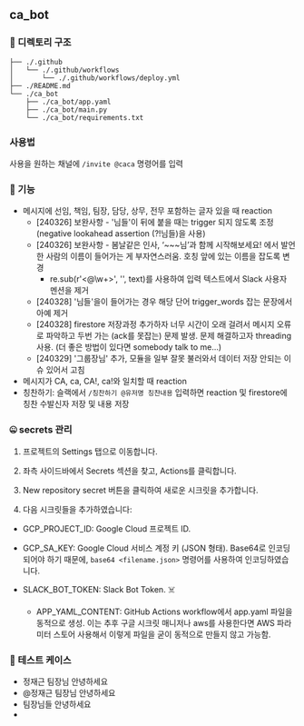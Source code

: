 ## ca_bot

### 💾 디렉토리 구조

```
├── ./.github
│   └── ./.github/workflows
│       └── ./.github/workflows/deploy.yml
├── ./README.md
└── ./ca_bot
    ├── ./ca_bot/app.yaml
    ├── ./ca_bot/main.py
    └── ./ca_bot/requirements.txt
```

### 사용법
사용을 원하는 채널에 `/invite @caca` 명령어를 입력

### 📢 기능

- 메시지에 선임, 책임, 팀장, 담당, 상무, 전무 포함하는 글자 있을 때 reaction
    - [240326] 보완사항 - '님들'이 뒤에 붙을 때는 trigger 되지 않도록 조정 (negative lookahead assertion (?!님들)을 사용)
    - [240326] 보완사항 - 봄날같은 인사, ‘~~~님’과 함께 시작해보세요! 에서 발언한 사람의 이름이 들어가는 게 부자연스러움. 호칭 앞에 있는 이름을 잡도록 변경
        - re.sub(r'<@\w+>', '', text)를 사용하여 입력 텍스트에서 Slack 사용자 멘션을 제거
    - [240328] '님들'을이 들어가는 경우 해당 단어 trigger_words 잡는 문장에서 아예 제거
    - [240328] firestore 저장과정 추가하자 너무 시간이 오래 걸려서 메시지 오류로 파악하고 두번 가는 (ack를 못잡는) 문제 발생. 문제 해결하고자 threading 사용. (더 좋은 방법이 있다면 somebody talk to me...)
    - [240329] '그룹장님' 추가, 모듈을 일부 잘못 불러와서 데이터 저장 안되는 이슈 있어서 고침
- 메시지가 CA, ca, CA!, ca!와 일치할 때 reaction
- 칭찬하기: 슬랙에서 `/칭찬하기 @유저명 칭찬내용` 입력하면 reaction 및 firestore에 칭찬 수발신자 저장 및 내용 저장

### 🤐 secrets 관리
1. 프로젝트의 Settings 탭으로 이동합니다.

2. 좌측 사이드바에서 Secrets 섹션을 찾고, Actions를 클릭합니다.

3. New repository secret 버튼을 클릭하여 새로운 시크릿을 추가합니다.

4. 다음 시크릿들을 추가하였습니다:

- GCP_PROJECT_ID: Google Cloud 프로젝트 ID.

- GCP_SA_KEY: Google Cloud 서비스 계정 키 (JSON 형태). Base64로 인코딩되어야 하기 때문에, `base64 <filename.json>` 명령어를 사용하여 인코딩하였습니다.

- SLACK_BOT_TOKEN: Slack Bot Token. ☠️

  - APP_YAML_CONTENT: GitHub Actions workflow에서 app.yaml 파일을 동적으로 생성. 이는 추후 구글 시크릿 매니저나 aws를 사용한다면 AWS 파라미터 스토어 사용해서 이렇게 파일을 굳이 동적으로 만들지 않고 가능함.

### 🤚 테스트 케이스
- 정재근 팀장님 안녕하세요
- @정재근 팀장님 안녕하세요
- 팀장님들 안녕하세요
- 
